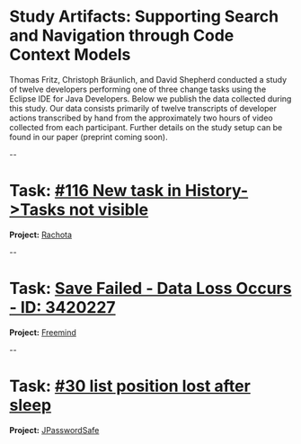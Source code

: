 # Study Artifacts: Supporting Search and Navigation through Code Context Models

Thomas Fritz, Christoph Bräunlich, and David Shepherd conducted a study of twelve developers performing one of three change tasks using the Eclipse IDE for Java Developers. Below we publish the data collected during this study.  Our data consists primarily of twelve transcripts of developer actions transcribed by hand from the approximately two hours of video collected from each participant. Further details on the study setup can be found in our paper (preprint coming soon). 

--
# **Task:** [#116 New task in History->Tasks not visible](http://sourceforge.net/p/rachota/bugs/116/)

**Project:** [Rachota](http://sourceforge.net/projects/rachota/)

--
# **Task:** [Save Failed - Data Loss Occurs - ID: 3420227](http://sourceforge.net/tracker/?func=detail&aid=3420227&group_id=7118&atid=107118)

**Project:** [Freemind](http://sourceforge.net/projects/freemind/)

--
# **Task:** [#30 list position lost after sleep](http://sourceforge.net/p/jpwsafe/bugs/30/)

**Project:** [JPasswordSafe](http://sourceforge.net/projects/jpwsafe/)

